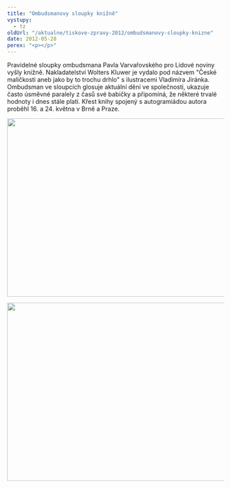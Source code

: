 ```yaml
---
title: "Ombudsmanovy sloupky knižně"
vystupy:
  - tz
oldUrl: "/aktualne/tiskove-zpravy-2012/ombudsmanovy-sloupky-knizne"
date: 2012-05-28
perex: "<p></p>"
---
```


<!-- imported from the old website -->

<p>Pravidelné sloupky ombudsmana Pavla Varvařovského pro Lidové noviny vyšly knižně. Nakladatelství Wolters Kluwer je vydalo pod názvem &quot;České maličkosti aneb jako by to trochu drhlo&quot; s ilustracemi Vladimíra Jiránka. Ombudsman ve sloupcích glosuje aktuální dění ve společnosti, ukazuje často úsměvné paralely z časů své babičky a připomíná, že některé trvalé hodnoty i dnes stále platí. Křest knihy spojený s autogramiádou autora proběhl 16. a 24. května v Brně a Praze.</p><p><img src="/uploads-import/uploads/RTEmagicC_krest01.jpg.jpg" height="415" width="620" alt="" /></p><p><img src="/uploads-import/uploads/RTEmagicC_krest02.jpg.jpg" height="415" width="620" alt="" /></p>
